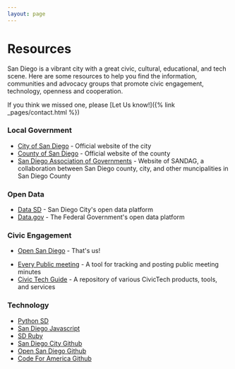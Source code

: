 ```yaml
---
layout: page
---
```


# Resources

San Diego is a vibrant city with a great civic, cultural, educational, and tech scene. Here are some resources to help you find the information, communities and advocacy groups that promote civic engagement, technology, openness and cooperation.

If you think we missed one, please [Let Us know!]({% link _pages/contact.html %})

### Local Government

- [City of San Diego](https://www.sandiego.gov/) - Official website of the city
- [County of San Diego](https://www.sandiegocounty.gov/) - Official website of the county
- [San Diego Association of Governments](https://www.sandag.org/) - Website of SANDAG, a collaboration between San Diego county, city, and other muncipalities in San Diego County

### Open Data

- [Data SD](https://data.sandiego.gov/) - San Diego City's open data platform
- [Data.gov](https://data.gov/) - The Federal Government's open data platform

### Civic Engagement

- [Open San Diego](https://opensandiego.org) - That's us!

* [Every Public meeting](https://www.everypublicmeeting.com/) - A tool for tracking and posting public meeting minutes
* [Civic Tech Guide](https://civictech.guide/) - A repository of various CivicTech products, tools, and services

### Technology

- [Python SD](http://www.pythonsd.org/index.html)
- [San Diego Javascript](https://www.sandiegojs.org/)
- [SD Ruby](https://sdruby.org)
- [San Diego City Github](https://github.com/cityofsandiego)
- [Open San Diego Github](https://github.com/opensandiego)
- [Code For America Github](https://github.com/codeforamerica)
